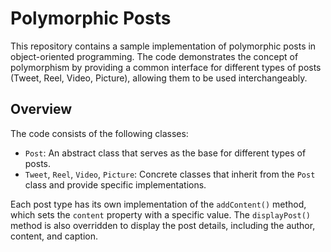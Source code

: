 # Polymorphic Posts

This repository contains a sample implementation of polymorphic posts in object-oriented programming. The code demonstrates the concept of polymorphism by providing a common interface for different types of posts (Tweet, Reel, Video, Picture), allowing them to be used interchangeably.

## Overview

The code consists of the following classes:

- `Post`: An abstract class that serves as the base for different types of posts.
- `Tweet`, `Reel`, `Video`, `Picture`: Concrete classes that inherit from the `Post` class and provide specific implementations.

Each post type has its own implementation of the `addContent()` method, which sets the `content` property with a specific value. The `displayPost()` method is also overridden to display the post details, including the author, content, and caption.
